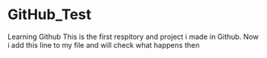 # GitHub_Test
Learning Github
This is the first respitory and project i made in Github.
Now i add this line to my file and will check what happens then
